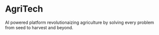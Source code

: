 # AgriTech
AI powered platform revolutionaizing agriculture by solving every problem from seed to harvest and beyond.
